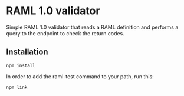 # RAML 1.0 validator

Simple RAML 1.0 validator that reads a RAML definition and performs a query to the endpoint to check the return codes.

## Installation

```
npm install
```

In order to add the raml-test command to your path, run this:

```
npm link
```
